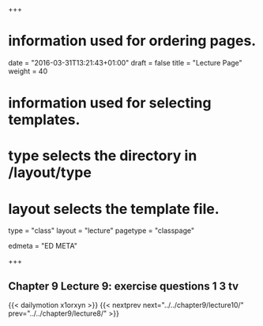 +++
# information used for ordering pages.
date = "2016-03-31T13:21:43+01:00"
draft = false
title = "Lecture Page"
weight = 40

# information used for selecting templates.
# type selects the directory in /layout/type
# layout selects the template file.

type   = "class"
layout = "lecture"
pagetype = "classpage"





edmeta = "ED META"

+++
## Chapter 9 Lecture 9: exercise questions 1 3 tv
{{< dailymotion x1orxyn >}}
{{< nextprev next="../../chapter9/lecture10/"     prev="../../chapter9/lecture8/"  >}}

